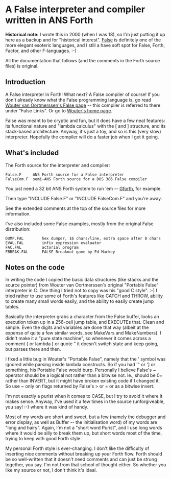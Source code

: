 A False interpreter and compiler written in ANS Forth
=====================================================

**Historical note:** I wrote this in 2000 (when I was 18), so I'm just putting
it up here as a backup and for "historical interest".
[False](http://en.wikipedia.org/wiki/FALSE) is definitely one of the more
elegant esoteric languages, and I still a have soft spot for False,
Forth, Factor, and other F-languages. :-)

All the documentation that follows (and the comments in the Forth source
files) is original.

Introduction
------------

A False interpreter in Forth! What next? A False compiler of course! If you
don't already know what the False programming language is, go read [Wouter van
Oortmerssen's False page](http://strlen.com/false-language) -- this compiler
is referred to there under "False Links". Or go to [Wouter's home
page](http://strlen.com/).

False was meant to be cryptic and fun, but it does have a few neat
features: its functional nature and "lambda calculus" with the [ and
] structure, and its stack-based architecture. Anyway, it's just a
toy, and so is this (very slow) interpreter. Hopefully the compiler
will do a faster job when I get it going.

What's included
---------------

The Forth source for the interpreter and compiler:

    False.F     ANS Forth source for a False interpreter
    FalseCom.F  semi-ANS Forth source for a DOS 386 False compiler

You just need a 32 bit ANS Forth system to run 'em --
[Gforth](http://www.gnu.org/software/gforth/), for example.

Then type "INCLUDE False.F" or "INCLUDE FalseCom.F" and you're away.

See the extended comments at the top of the source files for more information.

I've also included some False examples, mostly from the original False
distribution:

    DUMP.FAL        hex dumper, 16 chars/line, extra space after 8 chars
    EVAL.FAL        infix expression evaluator
    FAC.FAL         actorial program
    FBREAK.FAL      FALSE Breakout game by Ed Mackey

Notes on the code
-----------------

In writing the code I copied the basic data structures (like stacks
and the source pointer) from Wouter van Oortmerssen's original
"Portable False" interpreter in C. One thing I tried not to copy was
his "good C style". :-) I tried rather to use some of Forth's
features like CATCH and THROW, ability to create many small words
easily, and the ability to easily create jump tables.

Basically the interpreter grabs a character from the False buffer,
looks an execution token up in a 256-cell jump table, and EXECUTEs
that. Clean and simple. Even the digits and variables are done
that way (albeit at the expense of quite a few similar words, see
MakeVars and MakeNumbers). I didn't make it a "pure state machine",
so whenever it comes across a comment { or lambda [ or quote " it
doesn't switch state and keep going, but parses there and then.

I fixed a little bug in Wouter's "Portable False", namely that the
' symbol was ignored while parsing inside lambda constructs. So if
you had '" or '] or something, his Portable False would burp.
Personally I believe False's ~ operator should be a logical not
rather than a bitwise not. Ie., should be 0= rather than INVERT,
but it might have broken existing code if I changed it. So use ~
only on flags returned by False's > or = or as a bitwise invert.

I'm not exactly a purist when it comes to CASE, but I try to avoid
it where it makes sense. Anyway, I've used it a few times in the
source (unforgiveable, you say! :-) where it was kind of handy.

Most of my words are short and sweet, but a few (namely the debugger
and error display, as well as Buffer -- the initialisation word) of
my words are "long and hairy". Again, I'm not a "short word Purist",
and I use long words where it would be silly to break them up, but
short words most of the time, trying to keep with good Forth style.

My personal Forth style is ever-changing. I don't like the difficulty
of inserting nice comments without breaking up your Forth flow. Forth
should be so well-written that it doesn't need comments and can just
be strung together, you say. I'm not from that school of thought
either. So whether you like my source or not, I don't think it's
ideal.
